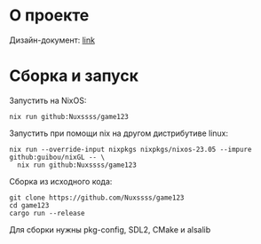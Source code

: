 # О проекте

Дизайн-документ: [link](doc/DESIGN.md)

# Сборка и запуск

Запустить на NixOS:
```
nix run github:Nuxssss/game123
```
Запустить при помощи nix на другом дистрибутиве linux:
```
nix run --override-input nixpkgs nixpkgs/nixos-23.05 --impure github:guibou/nixGL -- \
  nix run github:Nuxssss/game123
```
Сборка из исходного кода:
```
git clone https://github.com/Nuxssss/game123
cd game123
cargo run --release
```
Для сборки нужны pkg-config, SDL2, CMake и alsalib

